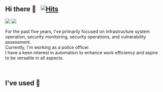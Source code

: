 <!--
**baeyd/baeyd** is a ✨ _special_ ✨ repository because its `README.md` (this file) appears on your GitHub profile.

Here are some ideas to get you started:

- 🔭 I’m currently working on ...
- 🌱 I’m currently learning ...
- 👯 I’m looking to collaborate on ...
- 🤔 I’m looking for help with ...
- 💬 Ask me about ...
- 📫 How to reach me: ...
- 😄 Pronouns: ...
- ⚡ Fun fact: ...
-->

## Hi there 👋 &nbsp; [![Hits](https://hits.seeyoufarm.com/api/count/incr/badge.svg?url=https%3A%2F%2Fgithub.com%2Fbaeyd&count_bg=%2379C83D&title_bg=%23808080&icon=ghostery.svg&icon_color=%23E7E7E7&title=hits&edge_flat=false)](https://hits.seeyoufarm.com)
<a href="https://baeyd.github.io/" target="_blank"><img src="https://img.shields.io/badge/Blog-DD0B78?style=flat-square&logo=GitHub Sponsors&logoColor=white"/></a>
<a href="mailto:byd0105@outlook.com" target="_blank"><img src="https://img.shields.io/badge/byd0105@outlook.com-0A66C2?style=flat-square&logo=Microsoft Outlook&logoColor=white"/></a>

<p dir="auto">
For the past five years, I've primarily focused on infrastructure system operation, security monitoring, security operations, and vulnerability assessment.<br>
Currently, I'm working as a police officer.<br>
I have a keen interest in automation to enhance work efficiency and aspire to be versatile in all aspects.
</p>

<br>

## I've used 👋 
<div style="display:flex; flex-direction:column; align-items:flex-start;">
    <!-- OS -->
    <div>
        <!--
        <a href="#"><img src="https://img.shields.io/badge/Windows-4695EB?style=flat-square&logo=Windows&logoColor=white"/></a>
        <a href="#"><img src="https://img.shields.io/badge/Linux-2F2625?style=flat-square&logo=Linux&logoColor=white"/></a>
        <a href="#"><img src="https://img.shields.io/badge/solaris-F80000?style=flat-square&logo=oracle&logoColor=white"/></a>
        <a href="#"><img src="https://img.shields.io/badge/L2 Switch-468145?style=flat-square&logo=Alteon&logoColor=white"/></a>
        <a href="#"><img src="https://img.shields.io/badge/L3 Switch-468145?style=flat-square&logo=Alteon&logoColor=white"/></a>
        <a href="#"><img src="https://img.shields.io/badge/L4 Switch-42B883?style=flat-square&logo=Alteon&logoColor=white"/></a>
        <a href="#"><img src="https://img.shields.io/badge/L7 Switch-84BD00?style=flat-square&logo=Alteon&logoColor=white"/></a>
        <a href="#"><img src="https://img.shields.io/badge/SAN Switch-499848?style=flat-square&logo=Alteon&logoColor=white"/></a>
        <a href="#"><img src="https://img.shields.io/badge/MSSQL-CC2927?style=flat-square&logo=microsoftsqlserver&logoColor=white"/></a>
        <a href="#"><img src="https://img.shields.io/badge/MySQL-4479A1?style=flat-square&logo=Mysql&logoColor=white"/></a>
        <a href="#"><img src="https://img.shields.io/badge/Oracle-F80000?style=flat-square&logo=oracle&logoColor=white"/></a>
        <a href="#"><img src="https://img.shields.io/badge/Postgresql-4169E1?style=flat-square&logo=Postgresql&logoColor=white"/></a>
        <a href="#"><img src="https://img.shields.io/badge/Backup-007DB8?style=flat-square&logo=dell&logoColor=white"/></a>
        <a href="#"><img src="https://img.shields.io/badge/NMS-FE5F50?style=flat-square&logo=SolarWinds&logoColor=white"/></a>
        <a href="#"><img src="https://img.shields.io/badge/FMS-00465B?style=flat-square&logo=MK119&logoColor=white"/></a>
        <a href="#"><img src="https://img.shields.io/badge/juniper-84B135?style=flat-square&logo=junipernetworks&logoColor=white"/></a>
        <a href="#"><img src="https://img.shields.io/badge/RedCastle-DD0700?style=flat-square&logo=RedCastle&logoColor=white"/></a>
        <a href="#"><img src="https://img.shields.io/badge/SecureGuard-0096D6?style=flat-square&logo=Secure Guard&logoColor=white"/></a>
        <a href="#"><img src="https://img.shields.io/badge/Apache-D22128?style=flat-square&logo=Apache&logoColor=white"/></a>
        <a href="#"><img src="https://img.shields.io/badge/Tomcat-50A135?style=flat-square&logo=apachetomcat&logoColor=white"/></a>
        <a href="#"><img src="https://img.shields.io/badge/Webtob-21375A?style=flat-square&logo=Webtob&logoColor=white"/></a>
        <a href="#"><img src="https://img.shields.io/badge/Jeus-6236FF?style=flat-square&logo=Jeus&logoColor=white"/></a>
        <a href="#"><img src="https://img.shields.io/badge/IIS-F8DC75?style=flat-square&logo=IIS&logoColor=white"/></a>
        <a href="#"><img src="https://img.shields.io/badge/Storage-E60027?style=flat-square&logo=hitachi&logoColor=white"/></a>
        <a href="#"><img src="https://img.shields.io/badge/NAS-007DB8?style=flat-square&logo=dell&logoColor=white"/></a>
        <a href="#"><img src="https://img.shields.io/badge/FW-FA243C?style=flat-square&logo=Ahnlab&logoColor=white"/></a>
        <a href="#"><img src="https://img.shields.io/badge/IPS-FDEE21?style=flat-square&logo=wins&logoColor=white"/></a>
        <a href="#"><img src="https://img.shields.io/badge/WAF-225593?style=flat-square&logo=WAPPLES&logoColor=white"/></a>
        <a href="#"><img src="https://img.shields.io/badge/DBSafer-FF6441?style=flat-square&logo=DBSafer&logoColor=white"/></a>
        <a href="#"><img src="https://img.shields.io/badge/Smartxfilter-1287B1?style=flat-square&logo=Smartxfilter&logoColor=white"/></a>
        <a href="#"><img src="https://img.shields.io/badge/ESM-E10098?style=flat-square&logo=ESM&logoColor=white"/></a>
        <a href="#"><img src="https://img.shields.io/badge/SIEM-4E5EE4?style=flat-square&logo=ESM&logoColor=white"/></a>
        <a href="#"><img src="https://img.shields.io/badge/PMS-FB4F14?style=flat-square&logo=quest&logoColor=white"/></a>
        <a href="#"><img src="https://img.shields.io/badge/AD-4695EB?style=flat-square&logo=Windows&logoColor=white"/></a>
        <a href="#"><img src="https://img.shields.io/badge/Fortify-4695EB?style=flat-square&logo=Fortify&logoColor=white"/></a>
        <a href="#"><img src="https://img.shields.io/badge/SolidStep-FF4F8B?style=flat-square&logo=SolidStep&logoColor=white"/></a>
        <a href="#"><img src="https://img.shields.io/badge/Zap-00549E?style=flat-square&logo=Zap&logoColor=white"/></a>     
        <a href="#"><img src="https://img.shields.io/badge/C-A8B9CC?style=flat-square&logo=C&logoColor=white"/></a>
        <a href="#"><img src="https://img.shields.io/badge/Python-FF9900?style=flat-square&logo=Python&logoColor=white"/></a>
        <a href="#"><img src="https://img.shields.io/badge/Java-1E8CBE?style=flat-square&logo=Java&logoColor=white"/></a>
        <a href="#"><img src="https://img.shields.io/badge/Shell Script-FCC624?style=flat-square&logo=Shell Script&logoColor=white"/></a>
        <a href="#"><img src="https://img.shields.io/badge/Microsoftazure-0078D7?style=flat-square&logo=microsoftazure&logoColor=white"/></a>
        <a href="#"><img src="https://img.shields.io/badge/Kubernetes-0079C1?style=flat-square&logo=kubernetes&logoColor=white"/></a>
        ...<a href="#"><img src="https://img.shields.io/badge/ETC-17181B?style=flat-square&logo=ETC&logoColor=white"/></a>
        -->
    </div>
</div>
